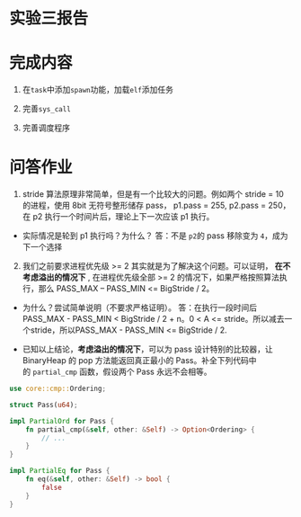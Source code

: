 # 实验三报告

# 完成内容

1. 在`task`中添加`spawn`功能，加载`elf`添加任务
  
2. 完善`sys_call`
  
3. 完善调度程序
  

# 问答作业

1. stride 算法原理非常简单，但是有一个比较大的问题。例如两个 stride = 10 的进程，使用 8bit 无符号整形储存 pass， p1.pass = 255, p2.pass = 250，在 p2 执行一个时间片后，理论上下一次应该 p1 执行。
  
  - 实际情况是轮到 p1 执行吗？为什么？
    答：不是 `p2`的 pass 移除变为 `4`，成为下一个选择
2. 我们之前要求进程优先级 >= 2 其实就是为了解决这个问题。可以证明， **在不考虑溢出的情况下** , 在进程优先级全部 >= 2 的情况下，如果严格按照算法执行，那么 PASS_MAX – PASS_MIN <= BigStride / 2。
  
  - 为什么？尝试简单说明（不要求严格证明）。
    答：在执行一段时间后 PASS_MAX - PASS_MIN < BigStride / 2 + n。0 < A <= stride。所以减去一个stride，所以PASS_MAX - PASS_MIN <= BigStride / 2.
    
  - 已知以上结论，**考虑溢出的情况下**，可以为 pass 设计特别的比较器，让 BinaryHeap<Pass> 的 pop 方法能返回真正最小的 Pass。补全下列代码中的 `partial_cmp` 函数，假设两个 Pass 永远不会相等。
    

```rust
use core::cmp::Ordering;

struct Pass(u64);

impl PartialOrd for Pass {
    fn partial_cmp(&self, other: &Self) -> Option<Ordering> {
        // ...
    }
}

impl PartialEq for Pass {
    fn eq(&self, other: &Self) -> bool {
        false
    }
}
```